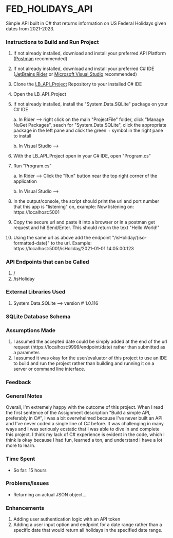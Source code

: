 # FED_HOLIDAYS_API
Simple API built in C# that returns information on US Federal Holidays given dates from 2021-2023.



### Instructions to Build and Run Project
1. If not already installed, download and install your preferred API Platform ([Postman](https://www.postman.com/downloads/) recommended)
2. If not already installed, download and install your preferred C# IDE ([JetBrains Rider](https://www.jetbrains.com/rider/download/#section=mac) or [Microsoft Visual Studio](https://visualstudio.microsoft.com/downloads/) recommended)
3. Clone the [LB_API_Project](https://github.com/luk19/LB_API_Project) Repository to your installed C# IDE
4. Open the LB_API_Project
5. If not already installed, install the "System.Data.SQLite" package on your C# IDE

   a. In Rider --> right click on the main "ProjectFile" folder, click "Manage NuGet Packages", seach for "System.Data.SQLite", click the appropriate package in the left pane and click the green + symbol in the right pane to install

   b. In Visual Studio -->

6. With the LB_API_Project open in your C# IDE, open "Program.cs"
7. Run "Program.cs"

   a. In Rider --> Click the "Run" button near the top right corner of the application

   b. In Visual Studio -->

9. In the output/console, the script should print the url and port number that this app is "listening" on, example: Now listening on: https://localhost:5001
10. Copy the secure url and paste it into a browser or in a postman get request and hit Send/Enter. This should return the text "Hello World!"
11. Using the same url as above add the endpoint "/isHoliday/{iso-formatted-date}" to the url. Example: https://localhost:5001/isHoliday/2021-01-01 14:05:00:123




### API Endpoints that can be Called
1. /
2. /isHoliday




### External Libraries Used
1. System.Data.SQLite   -->   version # 1.0.116




### SQLite Database Schema




### Assumptions Made
1. I assumed the accepted date could be simply added at the end of the url request (https://localhost:9999/endpoint/date) rather than submitted as a parameter.
2. I assumed it was okay for the user/evaluator of this project to use an IDE to build and run the project rather than building and running it on a server or command line interface.




### Feedback




### General Notes
Overall, I'm extremely happy with the outcome of this project. When I read the first sentence of the Assignment description "Build a simple API, preferably in C#",
I was a bit overwhelmed because I've never built an API and I've never coded a single line of C# before. It was challenging in many ways and I was seriously ecstatic
that I was able to dive in and complete this project. I think my lack of C# experience is evident in the code, which I think is okay because I had fun, learned a ton,
and understand I have a lot more to learn.




### Time Spent
- So far: 15 hours




### Problems/Issues
- Returning an actual JSON object...




### Enhancements
1. Adding user authentication logic with an API token
2. Adding a user input option and endpoint for a date range rather than a specific date that would return all holidays in the specified date range.


